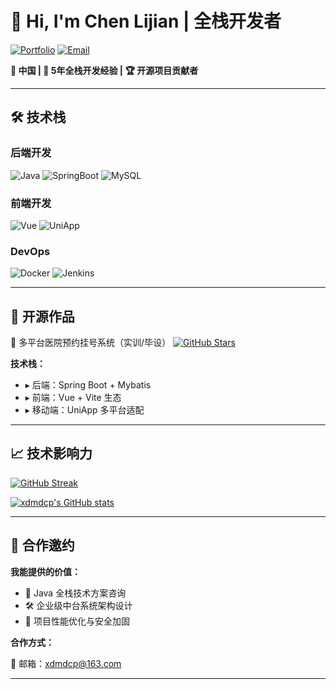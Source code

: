 # 👋 Hi, I'm Chen Lijian | 全栈开发者

[![Portfolio](https://img.shields.io/badge/📖_个人博客-FF5722?logo=vercel&labelColor=white)](https://blog.chenlijian.cn)
[![Email](https://img.shields.io/badge/📧_xdmdcp@163.com-EA4335?logo=gmail)](mailto:xdmdcp@163.com)

[//]: # ([![WeChat]&#40;https://img.shields.io/badge/💬_技术交流-07C160?logo=wechat&#41;]&#40;https://blog.chenlijian.cn/wechat-qrcode&#41;)

**📍 中国 | 🔧 5年全栈开发经验 | 🏆 开源项目贡献者**

---

## 🛠 技术栈

### **后端开发**
![Java](https://img.shields.io/badge/Java-Expert-007396?logo=openjdk)
![SpringBoot](https://img.shields.io/badge/Spring_Boot-3.0+-6DB33F?logo=spring)
![MySQL](https://img.shields.io/badge/MySQL-8.0-4479A1?logo=mysql)

### **前端开发**
![Vue](https://img.shields.io/badge/Vue-3.0-4FC08D?logo=vuedotjs)
![UniApp](https://img.shields.io/badge/UniApp-跨平台开发-2855F1?logo=appveyor)

### **DevOps**
![Docker](https://img.shields.io/badge/Docker-容器化-2496ED?logo=docker)
![Jenkins](https://img.shields.io/badge/Jenkins-CI/CD-D24939?logo=jenkins)

---

## 🚀 开源作品

🏥 多平台医院预约挂号系统（实训/毕设）
[![GitHub Stars](https://img.shields.io/github/stars/xdmdcp/hospital?label=Stars&style=social)](https://github.com/xdmdcp/hospital)

**技术栈：**  
- ▸ 后端：Spring Boot + Mybatis
- ▸ 前端：Vue + Vite 生态  
- ▸ 移动端：UniApp 多平台适配

---

## 📈 技术影响力

[![GitHub Streak](https://streak-stats.demolab.com?user=xdmdcp&theme=radical&border_radius=5)](https://github.com/xdmdcp)

[//]: # ([![Wakatime Stats]&#40;https://github-readme-stats.vercel.app/api/wakatime?username=xdmdcp&layout=compact&theme=radical&#41;]&#40;https://wakatime.com/@xdmdcp&#41;)

[![xdmdcp's GitHub stats](https://github-readme-stats.vercel.app/api?username=xdmdcp&show_icons=true&theme=radical)](https://github.com/xdmdcp)

---

## 🤝 合作邀约

**我能提供的价值：**
- 💼 Java 全栈技术方案咨询
- 🛠️ 企业级中台系统架构设计
- 🚀 项目性能优化与安全加固

**合作方式：**

📮 邮箱：[xdmdcp@163.com](mailto:xdmdcp@163.com)

[//]: # (🌐 博客留言：[技术咨询表单]&#40;https://blog.chenlijian.cn/contact&#41;  )
[//]: # (📅 在线会议：[Calendly 预约]&#40;https://calendly.com/chenlijian-tech/30min&#41;)

---

[//]: # ([![Visitor Count]&#40;https://komarev.com/ghpvc/?username=xdmdcp&label=Profile%20Views&color=blueviolet&#41;]&#40;https://github.com/xdmdcp&#41;)
[//]: # ([![Blog Latest Post]&#40;https://img.shields.io/badge/📚_最新技术文章-FF5722?logo=ghost&#41;]&#40;https://blog.chenlijian.cn/latest&#41;)